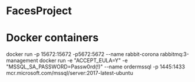 # FacesProject


# Docker containers
docker run -p 15672:15672 -p5672:5672 --name rabbit-corona rabbitmq:3-management
docker run -e "ACCEPT_EULA=Y" -e "MSSQL_SA_PASSWORD=Passw0rd(!)" --name ordermssql -p 1445:1433 mcr.microsoft.com/mssql/server:2017-latest-ubuntu